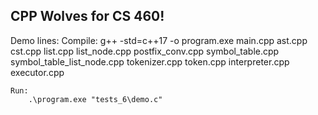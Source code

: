 ## CPP Wolves for CS 460!


Demo lines:
    Compile:
        g++ -std=c++17 -o program.exe main.cpp ast.cpp cst.cpp list.cpp list_node.cpp postfix_conv.cpp symbol_table.cpp symbol_table_list_node.cpp tokenizer.cpp token.cpp interpreter.cpp executor.cpp

    Run:
        .\program.exe "tests_6\demo.c"
